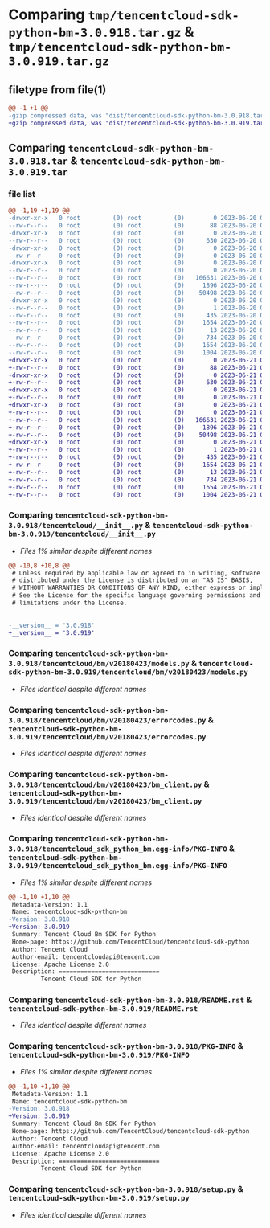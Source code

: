 # Comparing `tmp/tencentcloud-sdk-python-bm-3.0.918.tar.gz` & `tmp/tencentcloud-sdk-python-bm-3.0.919.tar.gz`

## filetype from file(1)

```diff
@@ -1 +1 @@
-gzip compressed data, was "dist/tencentcloud-sdk-python-bm-3.0.918.tar", last modified: Tue Jun 20 02:33:46 2023, max compression
+gzip compressed data, was "dist/tencentcloud-sdk-python-bm-3.0.919.tar", last modified: Wed Jun 21 00:18:14 2023, max compression
```

## Comparing `tencentcloud-sdk-python-bm-3.0.918.tar` & `tencentcloud-sdk-python-bm-3.0.919.tar`

### file list

```diff
@@ -1,19 +1,19 @@
-drwxr-xr-x   0 root         (0) root         (0)        0 2023-06-20 02:33:46.000000 tencentcloud-sdk-python-bm-3.0.918/
--rw-r--r--   0 root         (0) root         (0)       88 2023-06-20 02:33:46.000000 tencentcloud-sdk-python-bm-3.0.918/setup.cfg
-drwxr-xr-x   0 root         (0) root         (0)        0 2023-06-20 02:33:46.000000 tencentcloud-sdk-python-bm-3.0.918/tencentcloud/
--rw-r--r--   0 root         (0) root         (0)      630 2023-06-20 02:33:46.000000 tencentcloud-sdk-python-bm-3.0.918/tencentcloud/__init__.py
-drwxr-xr-x   0 root         (0) root         (0)        0 2023-06-20 02:33:46.000000 tencentcloud-sdk-python-bm-3.0.918/tencentcloud/bm/
--rw-r--r--   0 root         (0) root         (0)        0 2023-06-20 02:33:46.000000 tencentcloud-sdk-python-bm-3.0.918/tencentcloud/bm/__init__.py
-drwxr-xr-x   0 root         (0) root         (0)        0 2023-06-20 02:33:46.000000 tencentcloud-sdk-python-bm-3.0.918/tencentcloud/bm/v20180423/
--rw-r--r--   0 root         (0) root         (0)        0 2023-06-20 02:33:46.000000 tencentcloud-sdk-python-bm-3.0.918/tencentcloud/bm/v20180423/__init__.py
--rw-r--r--   0 root         (0) root         (0)   166631 2023-06-20 02:33:46.000000 tencentcloud-sdk-python-bm-3.0.918/tencentcloud/bm/v20180423/models.py
--rw-r--r--   0 root         (0) root         (0)     1896 2023-06-20 02:33:46.000000 tencentcloud-sdk-python-bm-3.0.918/tencentcloud/bm/v20180423/errorcodes.py
--rw-r--r--   0 root         (0) root         (0)    50498 2023-06-20 02:33:46.000000 tencentcloud-sdk-python-bm-3.0.918/tencentcloud/bm/v20180423/bm_client.py
-drwxr-xr-x   0 root         (0) root         (0)        0 2023-06-20 02:33:46.000000 tencentcloud-sdk-python-bm-3.0.918/tencentcloud_sdk_python_bm.egg-info/
--rw-r--r--   0 root         (0) root         (0)        1 2023-06-20 02:33:46.000000 tencentcloud-sdk-python-bm-3.0.918/tencentcloud_sdk_python_bm.egg-info/dependency_links.txt
--rw-r--r--   0 root         (0) root         (0)      435 2023-06-20 02:33:46.000000 tencentcloud-sdk-python-bm-3.0.918/tencentcloud_sdk_python_bm.egg-info/SOURCES.txt
--rw-r--r--   0 root         (0) root         (0)     1654 2023-06-20 02:33:46.000000 tencentcloud-sdk-python-bm-3.0.918/tencentcloud_sdk_python_bm.egg-info/PKG-INFO
--rw-r--r--   0 root         (0) root         (0)       13 2023-06-20 02:33:46.000000 tencentcloud-sdk-python-bm-3.0.918/tencentcloud_sdk_python_bm.egg-info/top_level.txt
--rw-r--r--   0 root         (0) root         (0)      734 2023-06-20 02:33:46.000000 tencentcloud-sdk-python-bm-3.0.918/README.rst
--rw-r--r--   0 root         (0) root         (0)     1654 2023-06-20 02:33:46.000000 tencentcloud-sdk-python-bm-3.0.918/PKG-INFO
--rw-r--r--   0 root         (0) root         (0)     1004 2023-06-20 02:33:46.000000 tencentcloud-sdk-python-bm-3.0.918/setup.py
+drwxr-xr-x   0 root         (0) root         (0)        0 2023-06-21 00:18:14.000000 tencentcloud-sdk-python-bm-3.0.919/
+-rw-r--r--   0 root         (0) root         (0)       88 2023-06-21 00:18:14.000000 tencentcloud-sdk-python-bm-3.0.919/setup.cfg
+drwxr-xr-x   0 root         (0) root         (0)        0 2023-06-21 00:18:14.000000 tencentcloud-sdk-python-bm-3.0.919/tencentcloud/
+-rw-r--r--   0 root         (0) root         (0)      630 2023-06-21 00:18:14.000000 tencentcloud-sdk-python-bm-3.0.919/tencentcloud/__init__.py
+drwxr-xr-x   0 root         (0) root         (0)        0 2023-06-21 00:18:14.000000 tencentcloud-sdk-python-bm-3.0.919/tencentcloud/bm/
+-rw-r--r--   0 root         (0) root         (0)        0 2023-06-21 00:18:14.000000 tencentcloud-sdk-python-bm-3.0.919/tencentcloud/bm/__init__.py
+drwxr-xr-x   0 root         (0) root         (0)        0 2023-06-21 00:18:14.000000 tencentcloud-sdk-python-bm-3.0.919/tencentcloud/bm/v20180423/
+-rw-r--r--   0 root         (0) root         (0)        0 2023-06-21 00:18:14.000000 tencentcloud-sdk-python-bm-3.0.919/tencentcloud/bm/v20180423/__init__.py
+-rw-r--r--   0 root         (0) root         (0)   166631 2023-06-21 00:18:14.000000 tencentcloud-sdk-python-bm-3.0.919/tencentcloud/bm/v20180423/models.py
+-rw-r--r--   0 root         (0) root         (0)     1896 2023-06-21 00:18:14.000000 tencentcloud-sdk-python-bm-3.0.919/tencentcloud/bm/v20180423/errorcodes.py
+-rw-r--r--   0 root         (0) root         (0)    50498 2023-06-21 00:18:14.000000 tencentcloud-sdk-python-bm-3.0.919/tencentcloud/bm/v20180423/bm_client.py
+drwxr-xr-x   0 root         (0) root         (0)        0 2023-06-21 00:18:14.000000 tencentcloud-sdk-python-bm-3.0.919/tencentcloud_sdk_python_bm.egg-info/
+-rw-r--r--   0 root         (0) root         (0)        1 2023-06-21 00:18:14.000000 tencentcloud-sdk-python-bm-3.0.919/tencentcloud_sdk_python_bm.egg-info/dependency_links.txt
+-rw-r--r--   0 root         (0) root         (0)      435 2023-06-21 00:18:14.000000 tencentcloud-sdk-python-bm-3.0.919/tencentcloud_sdk_python_bm.egg-info/SOURCES.txt
+-rw-r--r--   0 root         (0) root         (0)     1654 2023-06-21 00:18:14.000000 tencentcloud-sdk-python-bm-3.0.919/tencentcloud_sdk_python_bm.egg-info/PKG-INFO
+-rw-r--r--   0 root         (0) root         (0)       13 2023-06-21 00:18:14.000000 tencentcloud-sdk-python-bm-3.0.919/tencentcloud_sdk_python_bm.egg-info/top_level.txt
+-rw-r--r--   0 root         (0) root         (0)      734 2023-06-21 00:18:14.000000 tencentcloud-sdk-python-bm-3.0.919/README.rst
+-rw-r--r--   0 root         (0) root         (0)     1654 2023-06-21 00:18:14.000000 tencentcloud-sdk-python-bm-3.0.919/PKG-INFO
+-rw-r--r--   0 root         (0) root         (0)     1004 2023-06-21 00:18:14.000000 tencentcloud-sdk-python-bm-3.0.919/setup.py
```

### Comparing `tencentcloud-sdk-python-bm-3.0.918/tencentcloud/__init__.py` & `tencentcloud-sdk-python-bm-3.0.919/tencentcloud/__init__.py`

 * *Files 1% similar despite different names*

```diff
@@ -10,8 +10,8 @@
 # Unless required by applicable law or agreed to in writing, software
 # distributed under the License is distributed on an "AS IS" BASIS,
 # WITHOUT WARRANTIES OR CONDITIONS OF ANY KIND, either express or implied.
 # See the License for the specific language governing permissions and
 # limitations under the License.
 
 
-__version__ = '3.0.918'
+__version__ = '3.0.919'
```

### Comparing `tencentcloud-sdk-python-bm-3.0.918/tencentcloud/bm/v20180423/models.py` & `tencentcloud-sdk-python-bm-3.0.919/tencentcloud/bm/v20180423/models.py`

 * *Files identical despite different names*

### Comparing `tencentcloud-sdk-python-bm-3.0.918/tencentcloud/bm/v20180423/errorcodes.py` & `tencentcloud-sdk-python-bm-3.0.919/tencentcloud/bm/v20180423/errorcodes.py`

 * *Files identical despite different names*

### Comparing `tencentcloud-sdk-python-bm-3.0.918/tencentcloud/bm/v20180423/bm_client.py` & `tencentcloud-sdk-python-bm-3.0.919/tencentcloud/bm/v20180423/bm_client.py`

 * *Files identical despite different names*

### Comparing `tencentcloud-sdk-python-bm-3.0.918/tencentcloud_sdk_python_bm.egg-info/PKG-INFO` & `tencentcloud-sdk-python-bm-3.0.919/tencentcloud_sdk_python_bm.egg-info/PKG-INFO`

 * *Files 1% similar despite different names*

```diff
@@ -1,10 +1,10 @@
 Metadata-Version: 1.1
 Name: tencentcloud-sdk-python-bm
-Version: 3.0.918
+Version: 3.0.919
 Summary: Tencent Cloud Bm SDK for Python
 Home-page: https://github.com/TencentCloud/tencentcloud-sdk-python
 Author: Tencent Cloud
 Author-email: tencentcloudapi@tencent.com
 License: Apache License 2.0
 Description: ============================
         Tencent Cloud SDK for Python
```

### Comparing `tencentcloud-sdk-python-bm-3.0.918/README.rst` & `tencentcloud-sdk-python-bm-3.0.919/README.rst`

 * *Files identical despite different names*

### Comparing `tencentcloud-sdk-python-bm-3.0.918/PKG-INFO` & `tencentcloud-sdk-python-bm-3.0.919/PKG-INFO`

 * *Files 1% similar despite different names*

```diff
@@ -1,10 +1,10 @@
 Metadata-Version: 1.1
 Name: tencentcloud-sdk-python-bm
-Version: 3.0.918
+Version: 3.0.919
 Summary: Tencent Cloud Bm SDK for Python
 Home-page: https://github.com/TencentCloud/tencentcloud-sdk-python
 Author: Tencent Cloud
 Author-email: tencentcloudapi@tencent.com
 License: Apache License 2.0
 Description: ============================
         Tencent Cloud SDK for Python
```

### Comparing `tencentcloud-sdk-python-bm-3.0.918/setup.py` & `tencentcloud-sdk-python-bm-3.0.919/setup.py`

 * *Files identical despite different names*

